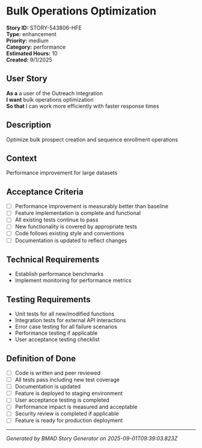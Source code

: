 # Bulk Operations Optimization

**Story ID:** STORY-543806-HFE  
**Type:** enhancement  
**Priority:** medium  
**Category:** performance  
**Estimated Hours:** 10  
**Created:** 9/1/2025

## User Story

**As a** a user of the Outreach integration  
**I want** bulk operations optimization  
**So that** I can work more efficiently with faster response times

## Description

Optimize bulk prospect creation and sequence enrollment operations

## Context

Performance improvement for large datasets

## Acceptance Criteria

- [ ] Performance improvement is measurably better than baseline
- [ ] Feature implementation is complete and functional
- [ ] All existing tests continue to pass
- [ ] New functionality is covered by appropriate tests
- [ ] Code follows existing style and conventions
- [ ] Documentation is updated to reflect changes

## Technical Requirements

- Establish performance benchmarks
- Implement monitoring for performance metrics

## Testing Requirements

- Unit tests for all new/modified functions
- Integration tests for external API interactions
- Error case testing for all failure scenarios
- Performance testing if applicable
- User acceptance testing checklist

## Definition of Done

- [ ] Code is written and peer reviewed
- [ ] All tests pass including new test coverage
- [ ] Documentation is updated
- [ ] Feature is deployed to staging environment
- [ ] User acceptance testing is completed
- [ ] Performance impact is measured and acceptable
- [ ] Security review is completed if applicable
- [ ] Feature is ready for production deployment

---

*Generated by BMAD Story Generator on 2025-09-01T09:39:03.823Z*
